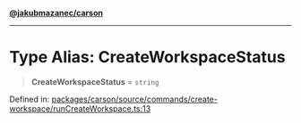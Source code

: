 [**@jakubmazanec/carson**](../README.md)

---

# Type Alias: CreateWorkspaceStatus

> **CreateWorkspaceStatus** = `string`

Defined in:
[packages/carson/source/commands/create-workspace/runCreateWorkspace.ts:13](https://github.com/jakubmazanec/tools/blob/74fa88a6249b3d486436ae7655f4962bc4a86e11/packages/carson/source/commands/create-workspace/runCreateWorkspace.ts#L13)
